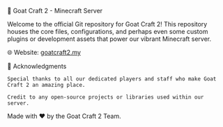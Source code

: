 🐐 Goat Craft 2 - Minecraft Server

Welcome to the official Git repository for Goat Craft 2! This repository houses the core files, configurations, and perhaps even some custom plugins or development assets that power our vibrant Minecraft server.

🌐 Website: [goatcraft2.my](goatcraft2.my)

🙏 Acknowledgments

    Special thanks to all our dedicated players and staff who make Goat Craft 2 an amazing place.

    Credit to any open-source projects or libraries used within our server.

Made with ❤️ by the Goat Craft 2 Team.
